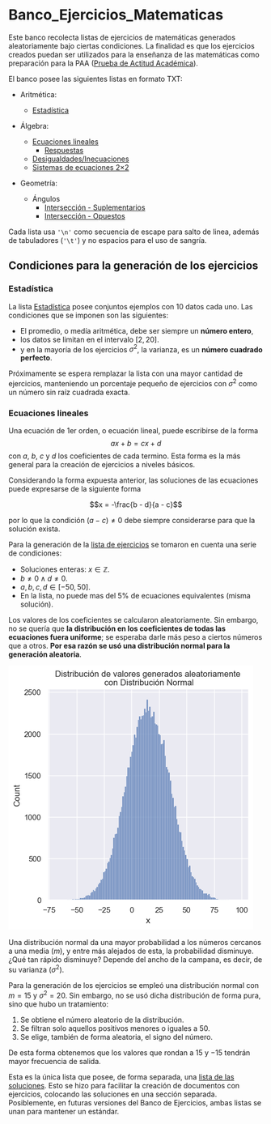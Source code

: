 # Banco_Ejercicios_Matematicas

Este banco recolecta listas de ejercicios de matemáticas generados aleatoriamente bajo ciertas condiciones. La finalidad es que los ejercicios creados puedan ser utilizados para la enseñanza de las matemáticas como preparación para la PAA ([Prueba de Actitud Académica](https://latam.collegeboard.org/paa/)).

El banco posee las siguientes listas en formato TXT:
* Aritmética:
	* [Estadística](/Aritmética/Estadística/ejercicios.txt)
* Álgebra:
	* [Ecuaciones lineales](/Álgebra/Ecuaciones_lineales/ecuaciones.txt)
		* [Respuestas](/Álgebra/Ecuaciones_lineales/ecuaciones_respuestas.txt)
	* [Desigualdades/Inecuaciones](/Álgebra/Desigualdades/desigualdades.txt)
	* [Sistemas de ecuaciones 2×2](/Álgebra/Sistemas_de_ecuaciones/sistemas_ec.txt)

* Geometría:
	* Ángulos
		* [Intersección - Suplementarios](/Geometría/Ángulos/Interseccion-Paralelas/Suplementarios.txt)
		* [Intersección - Opuestos](/Geometría/Ángulos/Interseccion-Paralelas/Opuestos.txt)

Cada lista usa `'\n'` como secuencia de escape para salto de linea, además de tabuladores (`'\t'`) y no espacios para el uso de sangría.

## Condiciones para la generación de los ejercicios

### Estadística

La lista [Estadística](/Aritmética/Estadística/ejercicios.txt) posee conjuntos ejemplos con 10 datos cada uno. Las condiciones que se imponen son las siguientes:

* El promedio, o medía aritmética, debe ser siempre un **número entero**,
* los datos se limitan en el intervalo $[2,20]$.
* y en la mayoría de los ejercicios $\sigma^2$, la varianza, es un **número cuadrado perfecto**.

Próximamente se espera remplazar la lista con una mayor cantidad de ejercicios, manteniendo un porcentaje pequeño de ejercicios con $\sigma^2$ como un número sin raíz cuadrada exacta.

### Ecuaciones lineales

Una ecuación de 1er orden, o ecuación lineal, puede escribirse de la forma
$$ ax + b = cx + d$$
con $a$, $b$, $c$ y $d$ los coeficientes de cada termino. Esta forma es la más general para la creación de ejercicios a niveles básicos.

Considerando la forma expuesta anterior, las soluciones de las ecuaciones puede expresarse de la siguiente forma

$$x = -\frac{b - d}{a - c}$$

por lo que la condición $(a - c) \neq 0$ debe siempre considerarse para que la solución exista.

Para la generación de la [lista de ejercicios](Álgebra/Ecuaciones_lineales/ecuaciones.txt) se tomaron en cuenta una serie de condiciones:

* Soluciones enteras: $x \in \mathbb{Z}$.
* $b \neq 0 \wedge d\neq 0$.
* $a,b,c,d \in [-50,50]$.
* En la lista, no puede mas del 5% de ecuaciones equivalentes (misma solución).

Los valores de los coeficientes se calcularon aleatoriamente. Sin embargo, no se quería que **la distribución en los coeficientes de todas las ecuaciones fuera uniforme**; se esperaba darle más peso a ciertos números que a otros. **Por esa razón se usó una distribución normal para la generación aleatoria**.

![Distribución de valores generados aleatoriamente\n con Distribución Normal](assets/Distribucion_normal.png)

Una distribución normal da una mayor probabilidad a los números cercanos a una media ($m$), y entre más alejados de esta, la probabilidad disminuye. ¿Qué tan rápido disminuye? Depende del ancho de la campana, es decir, de su varianza ($\sigma^2$).

Para la generación de los ejercicios se empleó una distribución normal con $m = 15$ y $\sigma^2 = 20$. Sin embargo, no se usó dicha distribución de forma pura, sino que hubo un tratamiento:

1. Se obtiene el número aleatorio de la distribución.
2. Se filtran solo aquellos positivos menores o iguales a 50.
3. Se elige, también de forma aleatoria, el signo del número.

De esta forma obtenemos que los valores que rondan a $15$ y $-15$ tendrán mayor frecuencia de salida.

Esta es la única lista que posee, de forma separada, una [lista de las soluciones](Álgebra/Ecuaciones_lineales/ecuaciones_respuestas.txt). Esto se hizo para facilitar la creación de documentos con ejercicios, colocando las soluciones en una sección separada. Posiblemente, en futuras versiones del Banco de Ejercicios, ambas listas se unan para mantener un estándar.
